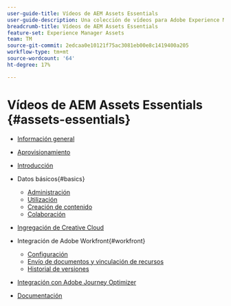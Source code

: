 ```yaml
---
user-guide-title: Vídeos de AEM Assets Essentials
user-guide-description: Una colección de vídeos para Adobe Experience Manager Assets Essentials.
breadcrumb-title: Vídeos de AEM Assets Essentials
feature-set: Experience Manager Assets
team: TM
source-git-commit: 2edcaa0e10121f75ac3081eb00e8c1419400a205
workflow-type: tm+mt
source-wordcount: '64'
ht-degree: 17%

---
```



# Vídeos de AEM Assets Essentials {#assets-essentials}

+ [Información general](overview.md)

+ [Aprovisionamiento](./provisioning.md)
+ [Introducción](./getting-started.md)

+ Datos básicos{#basics}
   + [Administración](basics/managing.md)
   + [Utilización](basics/using.md)
   + [Creación de contenido](basics/creating.md)
   + [Colaboración](basics/collaborating.md)

+ [Ingregación de Creative Cloud](integrations/creative-cloud.md)

+ Integración de Adobe Workfront{#workfront}
   + [Configuración](./integrations/workfront/configure.md)
   + [Envío de documentos y vinculación de recursos](./integrations/workfront/link-send.md)
   + [Historial de versiones](./integrations/workfront/versions.md)

+ [Integración con Adobe Journey Optimizer](https://experienceleague.adobe.com/docs/journey-optimizer-learn/tutorials/create-messages/create-email-content-with-the-message-editor.html)

+ [Documentación](https://experienceleague.adobe.com/docs/experience-manager-assets-essentials/help/introduction.html)